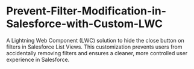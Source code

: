 # Prevent-Filter-Modification-in-Salesforce-with-Custom-LWC
A Lightning Web Component (LWC) solution to hide the close button on filters in Salesforce List Views. This customization prevents users from accidentally removing filters and ensures a cleaner, more controlled user experience in Salesforce.
